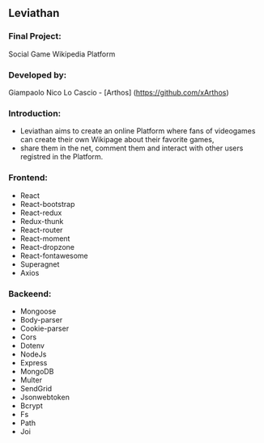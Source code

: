 ## Leviathan

### Final Project:
Social Game Wikipedia Platform

### Developed by:
Giampaolo Nico Lo Cascio - [Arthos] (https://github.com/xArthos)

### Introduction:
- Leviathan aims to create an online Platform where fans of videogames can create their own Wikipage about their favorite games, 
- share them in the net, comment them and interact with other users registred in the Platform.

### Frontend:                    

-    React                       
-    React-bootstrap             
-    React-redux                  
-    Redux-thunk                 
-    React-router                
-    React-moment                
-    React-dropzone              
-    React-fontawesome                             
-    Superagnet                  
-    Axios                       

### Backeend:

-   Mongoose
-   Body-parser
-   Cookie-parser
-   Cors
-   Dotenv
-   NodeJs
-   Express
-   MongoDB
-   Multer
-   SendGrid
-   Jsonwebtoken
-   Bcrypt
-   Fs
-   Path
-   Joi
